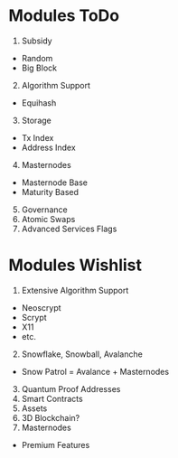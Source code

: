 Modules ToDo
============
1. Subsidy
  * Random 
  * Big Block
2. Algorithm Support
  * Equihash
3. Storage
  * Tx Index
  * Address Index
4. Masternodes
  * Masternode Base
  * Maturity Based
5. Governance
6. Atomic Swaps
7. Advanced Services Flags

Modules Wishlist
================
1. Extensive Algorithm Support
  * Neoscrypt
  * Scrypt
  * X11
  * etc.
2. Snowflake, Snowball, Avalanche
  * Snow Patrol = Avalance + Masternodes
3. Quantum Proof Addresses
4. Smart Contracts
5. Assets
6. 3D Blockchain?
7. Masternodes
  * Premium Features
